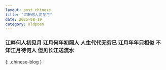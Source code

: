 ```yaml
---
layout: post_chinese
title: "江畔何人初见月"
date: 2025-08-19
category: oldpoem
---
```


### 江畔何人初见月 江月何年初照人 人生代代无穷已 江月年年只相似 不知江月待何人 但见长江送流水
{: .chinese-blog }
